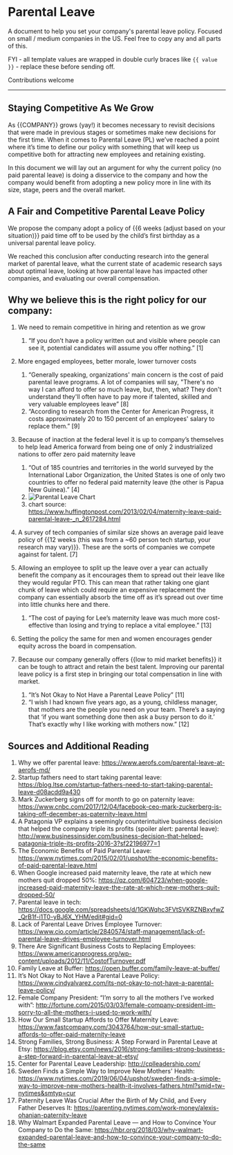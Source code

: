 # Parental Leave
A document to help you set your company's parental leave policy. Focused on small / medium companies in the US. Feel free to copy any and all parts of this.

FYI - all template values are wrapped in double curly braces like `{{ value }}` - replace these before sending off.

Contributions welcome

--------------------------------------------------------

## Staying Competitive As We Grow
As {{COMPANY}} grows (yay!) it becomes necessary to revisit decisions that were made in previous stages or sometimes make new decisions for the first time. When it comes to Parental Leave (PL) we’ve reached a point where it’s time to define our policy with something that will keep us competitive both for attracting new employees and retaining existing.

In this document we will lay out an argument for why the current policy (no paid parental leave) is doing a disservice to the company and how the company would benefit from adopting a new policy more in line with its size, stage, peers and the overall market.

## A Fair and Competitive Parental Leave Policy
We propose the company adopt a policy of {{6 weeks (adjust based on your situation)}} paid time off to be used by the child’s first birthday as a universal parental leave policy.

We reached this conclusion after conducting research into the general market of parental leave, what the current state of academic research says about optimal leave, looking at how parental leave has impacted other companies, and evaluating our overall compensation.

## Why we believe this is the right policy for our company:
1. We need to remain competitive in hiring and retention as we grow
    1. “If you don’t have a policy written out and visible where people can see it, potential candidates will assume you offer nothing.” [1]

1. More engaged employees, better morale, lower turnover costs
    1. “Generally speaking, organizations' main concern is the cost of paid parental leave programs. A lot of companies will say, "There's no way I can afford to offer so much leave, but, then, what? They don't understand they'll often have to pay more if talented, skilled and very valuable employees leave” [8]
    1. “According to research from the Center for American Progress, it costs approximately 20 to 150 percent of an employees' salary to replace them.” [9]
    
1. Because of inaction at the federal level it is up to company’s themselves to help lead America forward from being one of only 2 industrialized nations to offer zero paid maternity leave
    1. “Out of 185 countries and territories in the world surveyed by the International Labor Organization, the United States is one of only two countries to offer no federal paid maternity leave (the other is Papua New Guinea).” [4]
    1. ![Parental Leave Chart](https://big.assets.huffingtonpost.com/0204pregnancyleave_final.png "Parental Leave Around the World")
    1. chart source: https://www.huffingtonpost.com/2013/02/04/maternity-leave-paid-parental-leave-_n_2617284.html

1. A survey of tech companies of similar size shows an average paid leave policy of {{12 weeks (this was from a ~60 person tech startup, your research may vary)}}. These are the sorts of companies we compete against for talent. [7]

1. Allowing an employee to split up the leave over a year can actually benefit the company as it encourages them to spread out their leave like they would regular PTO. This can mean that rather taking one giant chunk of leave which could require an expensive replacement the company can essentially absorb the time off as it’s spread out over time into little chunks here and there.
    1. “The cost of paying for Lee’s maternity leave was much more cost-effective than losing and trying to replace a vital employee.” [13]

1. Setting the policy the same for men and women encourages gender equity across the board in compensation.

1. Because our company generally offers {{low to mid market benefits}} it can be tough to attract and retain the best talent. Improving our parental leave policy is a first step in bringing our total compensation in line with market.
    1. “It’s Not Okay to Not Have a Parental Leave Policy” [11]
    1. “I wish I had known five years ago, as a young, childless manager, that mothers are the people you need on your team. There’s a saying that ‘if you want something done then ask a busy person to do it.’ That’s exactly why I like working with mothers now.” [12]

## Sources and Additional Reading
1. Why we offer parental leave: https://www.aerofs.com/parental-leave-at-aerofs-md/
1. Startup fathers need to start taking parental leave: https://blog.ltse.com/startup-fathers-need-to-start-taking-parental-leave-d08acdd9a430
1. Mark Zuckerberg signs off for month to go on paternity leave: https://www.cnbc.com/2017/12/04/facebook-ceo-mark-zuckerberg-is-taking-off-december-as-paternity-leave.html
1. A Patagonia VP explains a seemingly counterintuitive business decision that helped the company triple its profits (spoiler alert: parental leave): http://www.businessinsider.com/business-decision-that-helped-patagonia-triple-its-profits-2016-3?sf22196977=1
1. The Economic Benefits of Paid Parental Leave: https://www.nytimes.com/2015/02/01/upshot/the-economic-benefits-of-paid-parental-leave.html
1. When Google increased paid maternity leave, the rate at which new mothers quit dropped 50%: https://qz.com/604723/when-google-increased-paid-maternity-leave-the-rate-at-which-new-mothers-quit-dropped-50/
1. Parental leave in tech: https://docs.google.com/spreadsheets/d/1GKWqhc3FVtSVKRZNBxyfwZ_QrB1f-i1T0-yBJ6X_YHM/edit#gid=0
1. Lack of Parental Leave Drives Employee Turnover: https://www.cio.com/article/2840574/staff-management/lack-of-parental-leave-drives-employee-turnover.html
1. There Are Significant Business Costs to Replacing Employees: https://www.americanprogress.org/wp-content/uploads/2012/11/CostofTurnover.pdf
1. Family Leave at Buffer: https://open.buffer.com/family-leave-at-buffer/
1. It’s Not Okay to Not Have a Parental Leave Policy: https://www.cindyalvarez.com/its-not-okay-to-not-have-a-parental-leave-policy/
1. Female Company President: “I’m sorry to all the mothers I’ve worked with”: http://fortune.com/2015/03/03/female-company-president-im-sorry-to-all-the-mothers-i-used-to-work-with/
1. How Our Small Startup Affords to Offer Maternity Leave: https://www.fastcompany.com/3043764/how-our-small-startup-affords-to-offer-paid-maternity-leave
1. Strong Families, Strong Business: A Step Forward in Parental Leave at Etsy: https://blog.etsy.com/news/2016/strong-families-strong-business-a-step-forward-in-parental-leave-at-etsy/
1. Center for Parental Leave Leadership: http://cplleadership.com/
1. Sweden Finds a Simple Way to Improve New Mothers' Health: https://www.nytimes.com/2019/06/04/upshot/sweden-finds-a-simple-way-to-improve-new-mothers-health-it-involves-fathers.html?smid=tw-nytimes&smtyp=cur
1. Paternity Leave Was Crucial After the Birth of My Child, and Every Father Deserves It: https://parenting.nytimes.com/work-money/alexis-ohanian-paternity-leave
1. Why Walmart Expanded Parental Leave — and How to Convince Your Company to Do the Same: https://hbr.org/2018/03/why-walmart-expanded-parental-leave-and-how-to-convince-your-company-to-do-the-same
